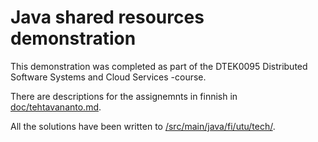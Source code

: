 # Java shared resources demonstration

This demonstration was completed as part of the DTEK0095 Distributed Software Systems and Cloud Services -course.

There are descriptions for the assignemnts in finnish in [doc/tehtavananto.md](doc/tehtavananto.md).

All the solutions have been written to [/src/main/java/fi/utu/tech/](/src/main/java/fi/utu/tech/).
